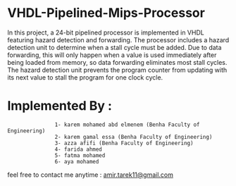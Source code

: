 # VHDL-Pipelined-Mips-Processor
In this project, a 24-bit pipelined processor is implemented in VHDL featuring hazard detection and forwarding.
The processor includes a hazard detection unit to determine when a stall cycle must
be added. Due to data forwarding, this will only happen when a value is used immediately
after being loaded from memory, so data forwarding eliminates most stall cycles. The
hazard detection unit prevents the program counter from updating with its next value
to stall the program for one clock cycle. 
# Implemented By :
                   1- karem mohamed abd elmenem (Benha Faculty of Engineering)
                   2- karem gamal essa (Benha Faculty of Engineering)
                   3- azza afifi (Benha Faculty of Engineering)
				   4- farida ahmed
				   5- fatma mohamed
				   6- aya mohamed 
                   
feel free to contact me anytime : amir.tarek11@gmail.com
